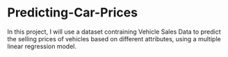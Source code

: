 # Predicting-Car-Prices
In this project, I will use a dataset contraining Vehicle Sales Data to predict the selling prices of vehicles based on different attributes, using a multiple linear regression model.
